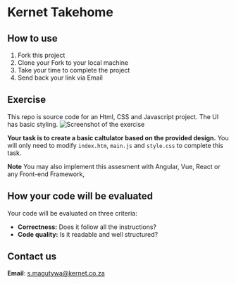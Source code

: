 # Kernet Takehome


## How to use

1. Fork this project
2. Clone your Fork to your local machine
3. Take your time to complete the project
4. Send back your link via Email

## Exercise
This repo is source code for an Html, CSS and Javascript project. The UI has basic styling. 
![Screenshot of the exercise](https://github.com/Kernet-Pty-Ltd/take-home-test/blob/main/Test.jpg)

**Your task is to create a basic caltulator based on the provided design.** You will only need to modify `index.htm`, `main.js` and `style.css` to complete this task. 

**Note**
You may also implement this assesment with Angular, Vue, React or any Front-end Framework, 

## How your code will be evaluated

Your code will be evaluated on three criteria:
- **Correctness:** Does it follow all the instructions?
- **Code quality:** Is it readable and well structured?


## Contact us

**Email**: [s.magutywa@kernet.co.za](mailto:s.magutywa@kernet.co.za)